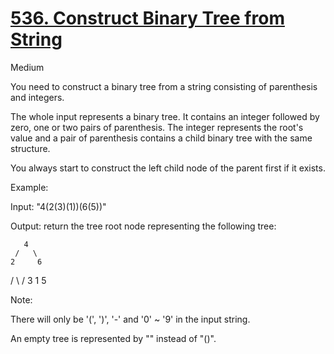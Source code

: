 # [536. Construct Binary Tree from String](https://leetcode.com/problems/construct-binary-tree-from-string/)

Medium

 
You need to construct a binary tree from a string consisting of parenthesis and integers.

The whole input represents a binary tree. It contains an integer followed by zero, one or two pairs of parenthesis. The integer represents the root's value and a pair of parenthesis contains a child binary tree with the same structure.

You always start to construct the left child node of the parent first if it exists.

Example:

Input: "4(2(3)(1))(6(5))"

Output: return the tree root node representing the following tree:

       4
     /   \
    2     6
   / \   / 
  3   1 5   
  
Note:

There will only be '(', ')', '-' and '0' ~ '9' in the input string.

An empty tree is represented by "" instead of "()".
